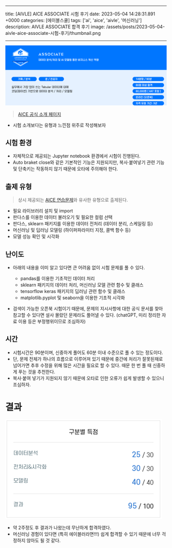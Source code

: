 

---
title: [AIVLE] AICE ASSOCIATE 시험 후기
date: 2023-05-04 14:28:31.891 +0000
categories: [에이블스쿨]
tags: ['ai', 'aice', 'aivle', '머신러닝']
description: AIVLE ASSOCIATE 합격 후기
image: /assets/posts/2023-05-04-aivle-aice-associate-시험-후기/thumbnail.png

---

![](/assets/posts/2023-05-04-aivle-aice-associate-시험-후기/img0.png)

> [AICE 공식 소개 페이지](https://aice.study/info/aice)

- 시험 소개보다는 유형과 느낀점 위주로 작성해보자

## 시험 환경

- 자체적으로 제공되는 Jupyter notebook 환경에서 시험이 진행된다.
- Auto braket close와 같은 기본적인 기능은 지원되지만, 복사·붙여넣기 관련 기능 및 단축키는 작동하지 않기 때문에 오타에 주의해야 한다.

## 출제 유형

> 상시 제공되는 [AICE 연습문제](https://aice.study/certi/practice)와 유사한 유형으로 출제된다.

- 필요 라이브러리 설치 및 import
- 판다스를 이용한 데이터 불러오기 및 필요한 컬럼 선택
- 판다스, sklearn 패키지를 이용한 데이터 전처리 (데이터 분리, 스케일링 등)
- 머신러닝 및 딥러닝 모델링 (하이퍼파라미터 지정, 콜백 함수 등)
- 모델 성능 확인 및 시각화

## 난이도

- 아래의 내용을 이미 알고 있다면 큰 어려움 없이 시험 문제를 풀 수 있다.
    - pandas를 이용한 기초적인 데이터 처리
    - sklearn 패키지의 데이터 처리, 머신러닝 모델 관련 함수 및 클래스
    - tensorflow keras 패키지의 딥러닝 관련 함수 및 클래스
    - matplotlib.pyplot 및 seaborn을 이용한 기초적 시각화


- 검색이 가능한 오픈북 시험이기 때문에, 문제의 지시사항에 대한 공식 문서를 찾아 참고할 수 있다면 설사 몰랐던 문제라도 풀어낼 수 있다. (chatGPT, 미리 정리한 자료 이용 등은 부정행위이므로 조심하자)

## 시간

- 시험시간은 90분이며, 신중하게 풀어도 60분 이내 수준으로 풀 수 있는 정도이다.
- 단, 문제 전체가 하나의 흐름으로 이루어져 있기 때문에 중간에 처리가 잘못된채로 넘어가면 추후 수정을 위해 많은 시간을 필요로 할 수 있다. 때문 한 번 풀 때 신중하게 푸는 것을 추천한다.
- 복사·붙여 넣기가 지원되지 않기 때문에 오타로 인한 오류가 쉽게 발생할 수 있으니 조심하자.

# 결과

![](/assets/posts/2023-05-04-aivle-aice-associate-시험-후기/img1.png)

- 약 2주정도 후 결과가 나왔는데 무난하게 합격하였다.
- 머신러닝 경험이 있다면 (특히 에이블러라면!!!) 쉽게 합격할 수 있기 때문에 너무 걱정하지 않아도 될 것 같다.

        